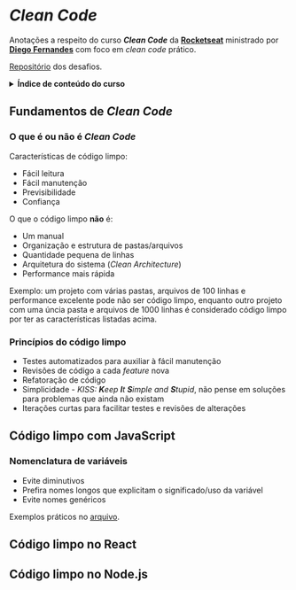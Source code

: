 # *Clean Code*

Anotações a respeito do curso ***Clean Code*** da **[Rocketseat](https://www.rocketseat.com.br/ "Página oficial")** ministrado por **[Diego Fernandes](https://www.linkedin.com/in/diego-schell-fernandes/)** com foco em *clean code* prático.

[Repositório](https://github.com/rocketseat-education/ignite-clean-code-desafios) dos desafios.

<details>
<summary><b>Índice de conteúdo do curso</b></summary>

- [Fundamentos de *Clean Code*](#fundamentos-de-clean-code)
  - [O que é ou não é *Clean Code*](#o-que-é-ou-não-é-clean-code)
  - [Princípios do código limpo](#princípios-do-código-limpo)
- [Código limpo com JavaScript](#código-limpo-com-javascript)
  - [Nomenclatura de variáveis](#nomenclatura-de-variáveis)
  - [Desafio: Nomeação de variáveis](https://efficient-sloth-d85.notion.site/Desafio-Nomea-o-de-vari-veis-0a8484a8cdc743558d6677910590a874)
  - Código limpo em booleanos
  - Deasfio: Booleanos
  - Causa vs. Efeito
  - Desafio: Causa vs. Efeito
  - Código em inglês
  - Desafio: Código em inglês
  - Regras em condicionais
  - Desafio: Regras em condicionais
  - Parâmetros e desestruturação
  - Desafio: Parâmetros e desestruturação
  - Números mágicos
  - Desafio: Números mágicos
  - Evite *Syntatic Sugars*
  - Desafio: Evite *Syntatic Sugars*
- Código limpo no React
- Código limpo no Node.js

</details>

## Fundamentos de *Clean Code*

### O que é ou não é *Clean Code*

Características de código limpo:

- Fácil leitura
- Fácil manutenção
- Previsibilidade
- Confiança

O que o código limpo **não** é:

- Um manual
- Organização e estrutura de pastas/arquivos
- Quantidade pequena de linhas
- Arquitetura do sistema (*Clean Architecture*)
- Performance mais rápida

Exemplo: um projeto com várias pastas, arquivos de 100 linhas e performance excelente pode não ser código limpo, enquanto outro projeto com uma úncia pasta e arquivos de 1000 linhas é considerado código limpo por ter as características listadas acima.

### Princípios do código limpo

- Testes automatizados para auxiliar à fácil manutenção
- Revisões de código a cada *feature* nova
- Refatoração de código
- Simplicidade - *KISS: **K**eep **I**t **S**imple and **S**tupid*, não pense em soluções para problemas que ainda não existam
- Iterações curtas para facilitar testes e revisões de alterações

## Código limpo com JavaScript

### Nomenclatura de variáveis

- Evite diminutivos
- Prefira nomes longos que explicitam o significado/uso da variável
- Evite nomes genéricos

Exemplos práticos no [arquivo](JavaScript/01_nomeclatura_variaveis.js).

## Código limpo no React

## Código limpo no Node.js
